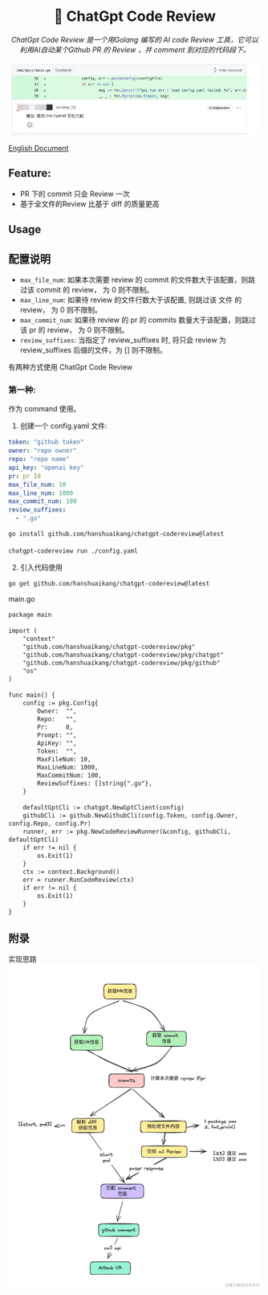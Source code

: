 
<h1 align="center"> 🧐 ChatGpt Code Review</h1>
<p align="center">
    <em>ChatGpt Code Review 是一个用Golang 编写的 AI code Review 工具，它可以利用AI自动某个Github PR
的 Review ，并 comment 到对应的代码段下。</em>
</p>


![img.png](docs/imgs/img.png)

[English Document](https://github.com/hanshuaikang/chatgpt-codereview/blob/main/readme_en.md)
## Feature:
- PR 下的 commit 只会 Review 一次
- 基于全文件的Review 比基于 diff 的质量更高

## Usage

## 配置说明
- `max_file_num`: 如果本次需要 review 的 commit 的文件数大于该配置，则跳过该 commit 的 review， 为 0 则不限制。
- `max_line_num`: 如果待 review 的文件行数大于该配置, 则跳过该 文件 的 review， 为 0 则不限制。
- `max_commit_num`: 如果待 review 的 pr 的 commits 数量大于该配置，则跳过该 pr 的 review， 为 0 则不限制。
- `review_suffixes`: 当指定了 review_suffixes 时, 将只会 review 为 review_suffixes 后缀的文件，为 [] 则不限制。

有两种方式使用 ChatGpt Code Review

### 第一种:

作为 command 使用。

1. 创建一个 config.yaml 文件:

```yaml
token: "github token"
owner: "repo owner"
repo: "repo name"
api_key: "openai key"
pr: pr Id
max_file_num: 10
max_line_num: 1000
max_commit_num: 100
review_suffixes:
  - ".go"
```



```bash
go install github.com/hanshuaikang/chatgpt-codereview@latest

chatgpt-codereview run ./config.yaml
```

2. 引入代码使用

```bash
go get github.com/hanshuaikang/chatgpt-codereview@latest
```

main.go
```golang
package main

import (
	"context"
	"github.com/hanshuaikang/chatgpt-codereview/pkg"
	"github.com/hanshuaikang/chatgpt-codereview/pkg/chatgpt"
	"github.com/hanshuaikang/chatgpt-codereview/pkg/github"
	"os"
)

func main() {
	config := pkg.Config{
		Owner:  "",
		Repo:   "",
		Pr:     0,
		Prompt: "",
		ApiKey: "",
		Token:  "",
		MaxFileNum: 10,
		MaxLineNum: 1000,
		MaxCommitNum: 100,
		ReviewSuffixes: []string{".go"},
	}
	
    defaultGptCli := chatgpt.NewGptClient(config)
    githubCli := github.NewGithubCli(config.Token, config.Owner, config.Repo, config.Pr)
    runner, err := pkg.NewCodeReviewRunner(&config, githubCli, defaultGptCli)
	if err != nil {
		os.Exit(1)
	}
	ctx := context.Background()
	err = runner.RunCodeReview(ctx)
	if err != nil {
		os.Exit(1)
	}
}
```

## 附录

实现思路
![](./docs/imgs/img_1.png)
